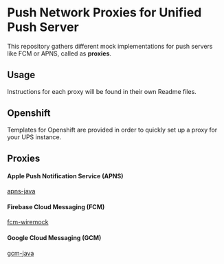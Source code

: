 # Push Network Proxies for Unified Push Server

This repository gathers different mock implementations for push servers like FCM or APNS, called as **proxies**.

## Usage

Instructions for each proxy will be found in their own Readme files.

## Openshift
Templates for Openshift are provided in order to quickly set up a proxy for your UPS instance.

## Proxies

#### Apple Push Notification Service (APNS)
[apns-java](apns-java)

#### Firebase Cloud Messaging (FCM)
[fcm-wiremock](fcm-wiremock)

#### Google Cloud Messaging (GCM)
[gcm-java](gcm-java)